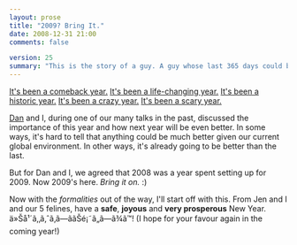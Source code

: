 ```yaml
---
layout: prose
title: "2009? Bring It."
date: 2008-12-31 21:00
comments: false

version: 25
summary: "This is the story of a guy. A guy whose last 365 days could be equated to riding X for the first time at Six Flags Magic Mountain. It's been hard, it's been crazy and somehow it's been fun. Now with 2009 around the corner, said guy can't wait to see what's in store."
---
```


[It's been a comeback year.][1] [It's been a life-changing year.][2] [It's been a historic year.][3] [It's been a crazy year.][4] [It's been a scary year.][5]

[Dan][6] and I, during one of our many talks in the past, discussed the importance of this year and how next year will be even better. In some ways, it's hard to tell that anything could be much better given our current global environment. In other ways, it's already going to be better than the last.

But for Dan and I, we agreed that 2008 was a year spent setting up for 2009. Now 2009's here. *Bring it on.* :)

Now with the *formalities* out of the way, I'll start off with this. From Jen and I and our 5 felines, have a **safe**, **joyous** and **very prosperous** New Year. ä»Šå¹´ã‚‚ã‚ˆã‚ã—ããŠé¡˜ã„ã—ã¾ã™! (I hope for your favour again in the coming year!)

[1]: http://avalonstar.com/blog/2008/mar/26/message-distorted/
[2]: http://avalonstar.com/blog/2008/nov/10/revyver-be-acquired/
[3]: http://www.cnn.com/2008/POLITICS/11/04/obama.transcript/
[4]: http://www.cnbc.com/id/26945972/
[5]: http://query.nytimes.com/gst/fullpage.html?res=9906E1DC1E3AF934A15752C1A9679C8B63&sec=&spon=&pagewanted=all
[6]: http://superfluousbanter.org/
